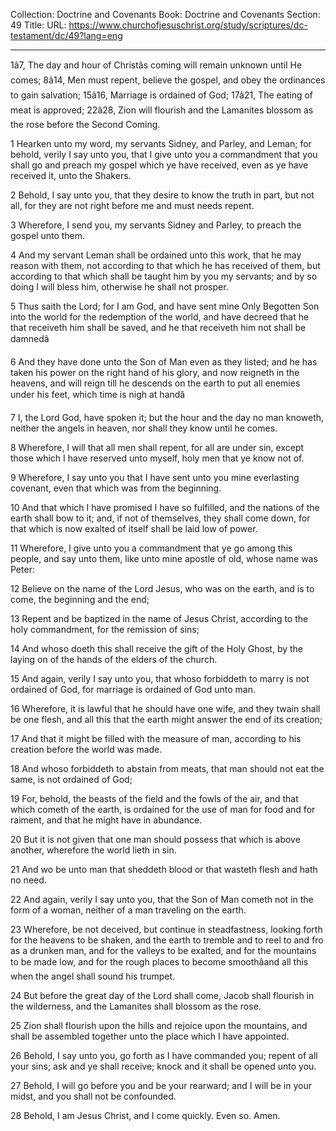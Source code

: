 Collection: Doctrine and Covenants
Book: Doctrine and Covenants
Section: 49
Title: 
URL: https://www.churchofjesuschrist.org/study/scriptures/dc-testament/dc/49?lang=eng

---

1â7, The day and hour of Christâs coming will remain unknown until He comes; 8â14, Men must repent, believe the gospel, and obey the ordinances to gain salvation; 15â16, Marriage is ordained of God; 17â21, The eating of meat is approved; 22â28, Zion will flourish and the Lamanites blossom as the rose before the Second Coming.

1 Hearken unto my word, my servants Sidney, and Parley, and Leman; for behold, verily I say unto you, that I give unto you a commandment that you shall go and preach my gospel which ye have received, even as ye have received it, unto the Shakers.

2 Behold, I say unto you, that they desire to know the truth in part, but not all, for they are not right before me and must needs repent.

3 Wherefore, I send you, my servants Sidney and Parley, to preach the gospel unto them.

4 And my servant Leman shall be ordained unto this work, that he may reason with them, not according to that which he has received of them, but according to that which shall be taught him by you my servants; and by so doing I will bless him, otherwise he shall not prosper.

5 Thus saith the Lord; for I am God, and have sent mine Only Begotten Son into the world for the redemption of the world, and have decreed that he that receiveth him shall be saved, and he that receiveth him not shall be damnedâ

6 And they have done unto the Son of Man even as they listed; and he has taken his power on the right hand of his glory, and now reigneth in the heavens, and will reign till he descends on the earth to put all enemies under his feet, which time is nigh at handâ

7 I, the Lord God, have spoken it; but the hour and the day no man knoweth, neither the angels in heaven, nor shall they know until he comes.

8 Wherefore, I will that all men shall repent, for all are under sin, except those which I have reserved unto myself, holy men that ye know not of.

9 Wherefore, I say unto you that I have sent unto you mine everlasting covenant, even that which was from the beginning.

10 And that which I have promised I have so fulfilled, and the nations of the earth shall bow to it; and, if not of themselves, they shall come down, for that which is now exalted of itself shall be laid low of power.

11 Wherefore, I give unto you a commandment that ye go among this people, and say unto them, like unto mine apostle of old, whose name was Peter:

12 Believe on the name of the Lord Jesus, who was on the earth, and is to come, the beginning and the end;

13 Repent and be baptized in the name of Jesus Christ, according to the holy commandment, for the remission of sins;

14 And whoso doeth this shall receive the gift of the Holy Ghost, by the laying on of the hands of the elders of the church.

15 And again, verily I say unto you, that whoso forbiddeth to marry is not ordained of God, for marriage is ordained of God unto man.

16 Wherefore, it is lawful that he should have one wife, and they twain shall be one flesh, and all this that the earth might answer the end of its creation;

17 And that it might be filled with the measure of man, according to his creation before the world was made.

18 And whoso forbiddeth to abstain from meats, that man should not eat the same, is not ordained of God;

19 For, behold, the beasts of the field and the fowls of the air, and that which cometh of the earth, is ordained for the use of man for food and for raiment, and that he might have in abundance.

20 But it is not given that one man should possess that which is above another, wherefore the world lieth in sin.

21 And wo be unto man that sheddeth blood or that wasteth flesh and hath no need.

22 And again, verily I say unto you, that the Son of Man cometh not in the form of a woman, neither of a man traveling on the earth.

23 Wherefore, be not deceived, but continue in steadfastness, looking forth for the heavens to be shaken, and the earth to tremble and to reel to and fro as a drunken man, and for the valleys to be exalted, and for the mountains to be made low, and for the rough places to become smoothâand all this when the angel shall sound his trumpet.

24 But before the great day of the Lord shall come, Jacob shall flourish in the wilderness, and the Lamanites shall blossom as the rose.

25 Zion shall flourish upon the hills and rejoice upon the mountains, and shall be assembled together unto the place which I have appointed.

26 Behold, I say unto you, go forth as I have commanded you; repent of all your sins; ask and ye shall receive; knock and it shall be opened unto you.

27 Behold, I will go before you and be your rearward; and I will be in your midst, and you shall not be confounded.

28 Behold, I am Jesus Christ, and I come quickly. Even so. Amen.
